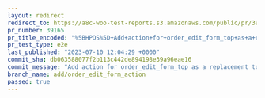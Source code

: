 ```yaml
---
layout: redirect
redirect_to: https://a8c-woo-test-reports.s3.amazonaws.com/public/pr/39165/e2e/index.html
pr_number: 39165
pr_title_encoded: "%5BHPOS%5D+Add+action+for+order_edit_form_top+as+a+replacement+to+edit_form_top"
pr_test_type: e2e
last_published: "2023-07-10 12:04:29 +0000"
commit_sha: db063588077f2b113c442de894198e39a96eae16
commit_message: "Add action for order_edit_form_top as a replacement to edit_form_top …"
branch_name: add/order_edit_form_action
passed: true
---
```

